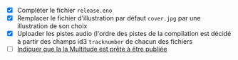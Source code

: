 - [x] Compléter le fichier `release.eno`
- [x] Remplacer le fichier d'illustration par défaut `cover.jpg` par une illustration de son choix
- [x] Uploader les pistes audio (l'ordre des pistes de la compilation est décidé à partir des champs id3 `tracknumber` de chacun des fichiers
- [ ] [Indiquer que la la Multitude est prête à être publiée](https://sabine-pantagruweb.incongru.org/webhook/multitudes-ready?folder=salut)